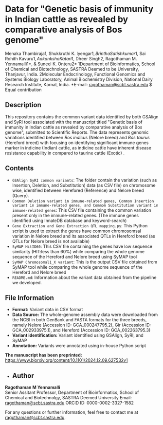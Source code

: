 # Data for "Genetic basis of immunity in Indian cattle as revealed by comparative analysis of Bos genome"

Menaka Thambiraja1, Shukkruthi K. Iyengar1$, Brintha Satishkumar1$, Sai Rohith Kavuru1$, Aakanksha Katari1$, Dheer Singh2, Ragothaman M. Yennamalli1*, & Suneel K. Onteru2*
1Department of Bioinformatics, School of Chemical and Biotechnology, SASTRA Deemed to be University, Thanjavur, India. 2Molecular Endocrinology, Functional Genomics and Systems Biology Laboratory, Animal Biochemistry Division, National Dairy Research Institute, Karnal, India. *E-mail: ragothaman@scbt.sastra.edu
$ Equal contribution

## Description
This repository contains the common variant data identified by both GSAlign and SyRI tool associated with the manuscript titled "Genetic basis of immunity in Indian cattle as revealed by comparative analysis of Bos genome", submitted to Scientific Reports. The data represents genomic variations identified between _Bos indicus_ (Nelore breed) and _Bos taurus_ (Hereford breed) with focusing on identifying significant immune genes marker in indicine (Indian) cattle, as indicine cattle have inherent disease resistance capability in compared to taurine cattle (Exotic) .

## Contents
- `GSAlign SyRI common variants`: The folder contain the variation (such as Insertion, Deletion, and Substitution) data (as CSV file) on chromosome wise, identified between Herefored (Reference) and Nelore breed (Query).
- `Common Deletion variant in immune-related genes, Common Insertion variant in immune-related genes, and Common Substitution variant in immune-related genes`: This CSV file containing the common variation present only in the immune-related genes. (The immune genes identified using InnateDB database and keyword-search)
- `Gene Extraction and Gene Extraction QTL mapping.py`: This Python script is used to extract the genes have common chromosomsal variation in Nelore breed and its associated QTLs in Hereford breed (as QTLs for Nelore breed is not available)
- `SyMAP HitID60`: This CSV file containing the genes have low sequence similarity (HIT:less than 60%) while comparing the whole genome sequence of the Hereford and Nelore breed using SyMAP tool
- `SyMAP Chromosomal1_X variant`: This is the output CSV file obtained from SyMAP tool while comparing the whole genome sequence of the Hereford and Nelore breed    
- `README.md`: Information about the variant data obtained from the pipeline we developed.

## File Information
- **Format:** Variant data in CSV format
- **Data Source:** The whole-genome assembly data were downloaded from the NCBI in both GenBank and FASTA formats for the three breeds, namely Nelore (Accession ID: GCA_000247795.2), Gir (Accession ID: GCA_002933975.1), and Hereford (Accession ID: GCA_002263795.3)
- **Variant identification:** Variant identified using GSAlign, SyRI, and SyMAP
- **Annotation:** Variants were annotated using in-house Python script

**The manuscript has been preprinted:** https://www.biorxiv.org/content/10.1101/2024.12.09.627532v1

- ## Author

**Ragothaman M Yennamalli**  
Senior Assitant Professor, 
Department of Bioinformatics,
School of Chemical and Biotechnolgy,
SASTRA Deemed University 
Email: ragothaman@scbt.sastra.edu
ORCID ID: 0000-0002-3327-1582

For any questions or further information, feel free to contact me at ragothaman@scbt.sastra.edu.
